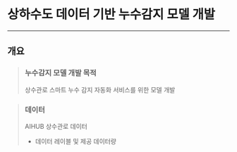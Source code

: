 # 상하수도 데이터 기반 누수감지 모델 개발

-------------------------------------------------------------------------------------------------------------------------

## 개요
> ### 누수감지 모델 개발 목적
> 상수관로 스마트 누수 감지 자동화 서비스를 위한 모델 개발

> ### 데이터
> AIHUB 상수관로 데이터
> - 데이터 레이블 및 제공 데이터량
>   
